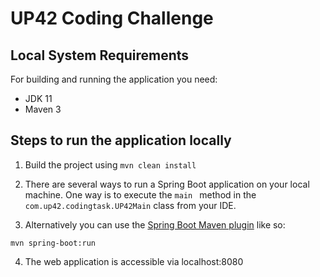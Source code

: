 # UP42 Coding Challenge

## Local System Requirements

For building and running the application you need:

- JDK 11
- Maven 3

## Steps to run the application locally


1. Build the project using
  `mvn clean install`
  
2. There are several ways to run a Spring Boot application on your local machine. One way is to execute the `main
` method in the `com.up42.codingtask.UP42Main` class from your IDE.

3. Alternatively you can use the [Spring Boot Maven plugin](https://docs.spring.io/spring-boot/docs/current/reference/html/build-tool-plugins-maven-plugin.html) like so:

```shell
mvn spring-boot:run
```

4. The web application is accessible via localhost:8080


